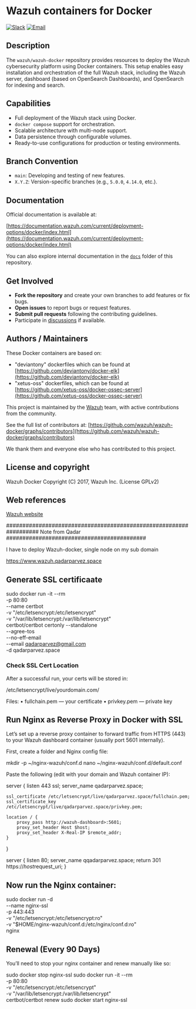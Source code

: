 # Wazuh containers for Docker

[![Slack](https://img.shields.io/badge/slack-join-blue.svg)](https://wazuh.com/community/join-us-on-slack/)
[![Email](https://img.shields.io/badge/email-join-blue.svg)](https://groups.google.com/forum/#!forum/wazuh)

## Description

The `wazuh/wazuh-docker` repository provides resources to deploy the Wazuh cybersecurity platform using Docker containers. This setup enables easy installation and orchestration of the full Wazuh stack, including the Wazuh server, dashboard (based on OpenSearch Dashboards), and OpenSearch for indexing and search.

## Capabilities

- Full deployment of the Wazuh stack using Docker.
- `docker compose` support for orchestration.
- Scalable architecture with multi-node support.
- Data persistence through configurable volumes.
- Ready-to-use configurations for production or testing environments.

## Branch Convention

- `main`: Developing and testing of new features.
- `X.Y.Z`: Version-specific branches (e.g., `5.0.0`, `4.14.0`, etc.).

## Documentation

Official documentation is available at:

[https://documentation.wazuh.com/current/deployment-options/docker/index.html](https://documentation.wazuh.com/current/deployment-options/docker/index.html)

You can also explore internal documentation in the [`docs`](https://github.com/wazuh/wazuh-docker/tree/main/docs) folder of this repository.

## Get Involved

- **Fork the repository** and create your own branches to add features or fix bugs.
- **Open issues** to report bugs or request features.
- **Submit pull requests** following the contributing guidelines.
- Participate in [discussions](https://github.com/wazuh/wazuh-docker/discussions) if available.

## Authors / Maintainers

These Docker containers are based on:

*  "deviantony" dockerfiles which can be found at [https://github.com/deviantony/docker-elk](https://github.com/deviantony/docker-elk)
*  "xetus-oss" dockerfiles, which can be found at [https://github.com/xetus-oss/docker-ossec-server](https://github.com/xetus-oss/docker-ossec-server)

This project is maintained by the [Wazuh](https://wazuh.com) team, with active contributions from the community.

See the full list of contributors at:
[https://github.com/wazuh/wazuh-docker/graphs/contributors](https://github.com/wazuh/wazuh-docker/graphs/contributors)

We thank them and everyone else who has contributed to this project.

## License and copyright

Wazuh Docker Copyright (C) 2017, Wazuh Inc. (License GPLv2)

## Web references

[Wazuh website](http://wazuh.com)



################################################################## Note from Qadar ###########################################


I have to deploy Wazuh-docker, single node on my sub domain

https://www.wazuh.qadarparvez.space


## Generate SSL certificaate
sudo docker run -it --rm \
  -p 80:80 \
  --name certbot \
  -v "/etc/letsencrypt:/etc/letsencrypt" \
  -v "/var/lib/letsencrypt:/var/lib/letsencrypt" \
  certbot/certbot certonly --standalone \
  --agree-tos \
  --no-eff-email \
  --email qadarparvez@gmail.com \
  -d qadarparvez.space


### Check SSL Cert Location
After a successful run, your certs will be stored in:

/etc/letsencrypt/live/yourdomain.com/

Files:
	•	fullchain.pem — your certificate
	•	privkey.pem — private key

## Run Nginx as Reverse Proxy in Docker with SSL

Let’s set up a reverse proxy container to forward traffic from HTTPS (443) to your Wazuh dashboard container (usually port 5601 internally).

First, create a folder and Nginx config file:


mkdir -p ~/nginx-wazuh/conf.d
nano ~/nginx-wazuh/conf.d/default.conf

Paste the following (edit with your domain and Wazuh container IP):

server {
    listen 443 ssl;
    server_name qadarparvez.space;

    ssl_certificate /etc/letsencrypt/live/qadarparvez.space/fullchain.pem;
    ssl_certificate_key /etc/letsencrypt/live/qadarparvez.space/privkey.pem;

    location / {
        proxy_pass http://wazuh-dashboard>:5601;
        proxy_set_header Host $host;
        proxy_set_header X-Real-IP $remote_addr;
    }
}

server {
    listen 80;
    server_name qqadarparvez.space;
    return 301 https://$host$request_uri;
}


## Now run the Nginx container:

sudo docker run -d \
  --name nginx-ssl \
   -p 443:443 \
  -v "/etc/letsencrypt:/etc/letsencrypt:ro" \
  -v "$HOME/nginx-wazuh/conf.d:/etc/nginx/conf.d:ro" \
  nginx

## Renewal (Every 90 Days)

You’ll need to stop your nginx container and renew manually like so:


sudo docker stop nginx-ssl
sudo docker run -it --rm \
  -p 80:80 \
  -v "/etc/letsencrypt:/etc/letsencrypt" \
  -v "/var/lib/letsencrypt:/var/lib/letsencrypt" \
  certbot/certbot renew
sudo docker start nginx-ssl

